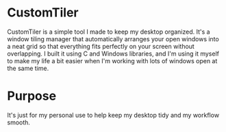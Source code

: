 # CustomTiler
CustomTiler is a simple tool I made to keep my desktop organized. It's a window tiling manager that automatically arranges your open windows into a neat grid so that everything fits perfectly on your screen without overlapping. I built it using C and Windows libraries, and I'm using it myself to make my life a bit easier when I'm working with lots of windows open at the same time.


# Purpose
It's just for my personal use to help keep my desktop tidy and my workflow smooth.
